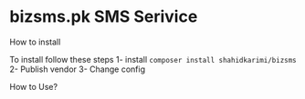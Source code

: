 # bizsms.pk SMS Serivice

How to install

To install follow these steps
1- install `composer install shahidkarimi/bizsms`
2- Publish vendor
3- Change config


How to Use?

